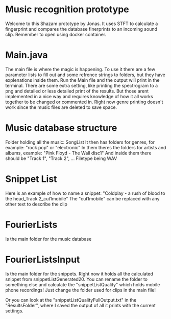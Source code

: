 # Music recognition prototype
Welcome to this Shazam prototype by Jonas.
It uses STFT to calculate a fingerprint and compares the database finerprints to an incoming sound clip.
Remember to open using docker container.

# Main.java
The main file is where the magic is happening.
To use it there are a few parameter lists to fill out and some refrence strings to folders, but they have explenations inside them.
Run the Main file and the output will print in the terminal.
There are some extra setting, like printing the spectrogram to a png and detailed or less detailed print of the results.
But those arent implemented in a nice way and requires knowledge of how it all works together to be changed or commented in.
Right now genre printing doesn't work since the music files are deleted to save space.

# Music database structure
Folder holding all the music: SongList
It then has folders for genres, for example: "rock pop" or "electronic"
In them theres the folders for artists and albums, example: "Pink Floyd - The Wall disc1"
And inside them there should be "Track 1", "Track 2", ...
Filetype being WAV

# Snippet List
Here is an example of how to name a snippet: "Coldplay - a rush of blood to the head_Track 2_cut1mobile"
The "cut1mobile" can be replaced with any other text to describe the clip

# FourierLists
Is the main folder for the music database

# FourierListsInput
Is the main folder for the snippets. Right now it holds all the calculated snippet from snippetListGenerated20.
You can rename the folder to something else and calculate the "snippetListQuality" which holds mobile phone recordings!
Just change the folder used for clips in the main file!

Or you can look at the "snippetListQualityFullOutput.txt" in the "ResultsFolder", where I saved the output of all it prints with the current settings.

